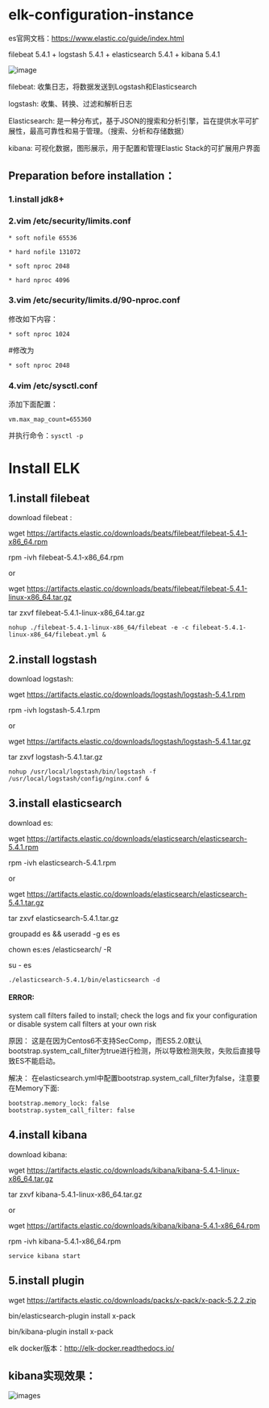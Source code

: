 # elk-configuration-instance

es官网文档：https://www.elastic.co/guide/index.html

 filebeat 5.4.1 + logstash 5.4.1 + elasticsearch 5.4.1 + kibana 5.4.1
 
 ![image](https://github.com/xiaoxiamin/elk-Configuration-instance/blob/master/picture/QQ%CD%BC%C6%AC20170620160929.png)
 
 filebeat: 收集日志，将数据发送到Logstash和Elasticsearch
 
 logstash: 收集、转换、过滤和解析日志
 
 Elasticsearch: 是一种分布式，基于JSON的搜索和分析引擎，旨在提供水平可扩展性，最高可靠性和易于管理。（搜索、分析和存储数据）
 
 kibana: 可视化数据，图形展示，用于配置和管理Elastic Stack的可扩展用户界面
 
 ## Preparation before installation：
 
 ### 1.install jdk8+
 
### 2.vim /etc/security/limits.conf 
```
* soft nofile 65536

* hard nofile 131072

* soft nproc 2048

* hard nproc 4096
```
 ### 3.vim /etc/security/limits.d/90-nproc.conf 

修改如下内容：

`* soft nproc 1024`

#修改为

`* soft nproc 2048`

### 4.vim /etc/sysctl.conf 

添加下面配置：

`vm.max_map_count=655360`

并执行命令：`sysctl -p`

 
 # Install ELK
 
 ## 1.install filebeat
 
 download filebeat :
 
 wget https://artifacts.elastic.co/downloads/beats/filebeat/filebeat-5.4.1-x86_64.rpm
 
 rpm -ivh filebeat-5.4.1-x86_64.rpm
 
 or
 
 wget https://artifacts.elastic.co/downloads/beats/filebeat/filebeat-5.4.1-linux-x86_64.tar.gz 
 
 tar zxvf filebeat-5.4.1-linux-x86_64.tar.gz
 
 `nohup ./filebeat-5.4.1-linux-x86_64/filebeat -e -c filebeat-5.4.1-linux-x86_64/filebeat.yml &`
  
 ## 2.install logstash
 
 download logstash:
 
 wget https://artifacts.elastic.co/downloads/logstash/logstash-5.4.1.rpm
 
 rpm -ivh logstash-5.4.1.rpm
 
 or
 
 wget https://artifacts.elastic.co/downloads/logstash/logstash-5.4.1.tar.gz
 
 tar zxvf logstash-5.4.1.tar.gz
 
 `nohup /usr/local/logstash/bin/logstash -f /usr/local/logstash/config/nginx.conf &`


 ## 3.install elasticsearch
 
 download es:
 
 wget https://artifacts.elastic.co/downloads/elasticsearch/elasticsearch-5.4.1.rpm
 
 rpm -ivh elasticsearch-5.4.1.rpm
 
 or
 
 wget https://artifacts.elastic.co/downloads/elasticsearch/elasticsearch-5.4.1.tar.gz
 
 tar zxvf elasticsearch-5.4.1.tar.gz
 
 groupadd es && useradd -g es es
 
 chown es:es /elasticsearch/ -R
 
 su - es 
 
`./elasticsearch-5.4.1/bin/elasticsearch -d`

 #### ERROR:
 
 system call filters failed to install; check the logs and fix your configuration or disable system call filters at your own risk

原因：
这是在因为Centos6不支持SecComp，而ES5.2.0默认bootstrap.system_call_filter为true进行检测，所以导致检测失败，失败后直接导致ES不能启动。

解决：
在elasticsearch.yml中配置bootstrap.system_call_filter为false，注意要在Memory下面:
```
bootstrap.memory_lock: false
bootstrap.system_call_filter: false
``` 
  
  ## 4.install kibana
  
  download kibana:
  
  wget https://artifacts.elastic.co/downloads/kibana/kibana-5.4.1-linux-x86_64.tar.gz
  
  tar zxvf kibana-5.4.1-linux-x86_64.tar.gz
  
  or
  
  wget https://artifacts.elastic.co/downloads/kibana/kibana-5.4.1-x86_64.rpm
  
  rpm -ivh kibana-5.4.1-x86_64.rpm
  
  `service kibana start`
 
## 5.install plugin

wget https://artifacts.elastic.co/downloads/packs/x-pack/x-pack-5.2.2.zip

bin/elasticsearch-plugin install x-pack

bin/kibana-plugin install x-pack

elk docker版本：http://elk-docker.readthedocs.io/

## kibana实现效果：

![images](https://github.com/xiaoxiamin/elk-Configuration-instance/blob/master/picture/QQ%CD%BC%C6%AC20170620183704.png)
